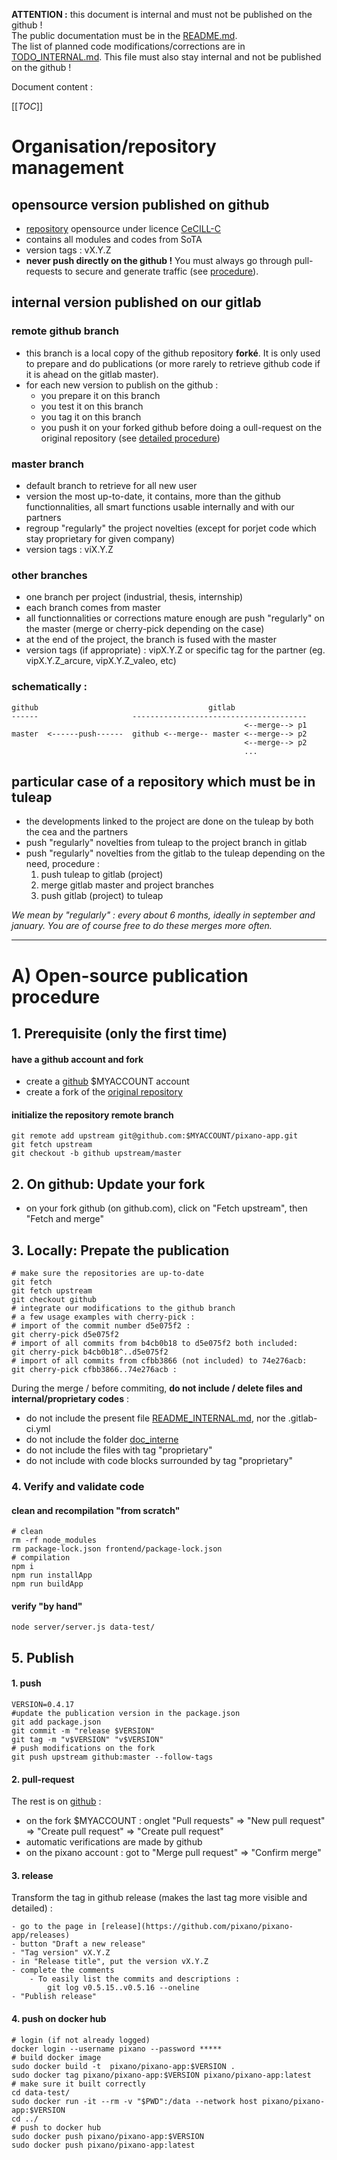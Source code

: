 **ATTENTION :** this document is internal and must not be published on the github !  
The public documentation must be in the [README.md](./README.md).  
The list of planned code modifications/corrections are in [TODO_INTERNAL.md](./TODO_INTERNAL.md). This file must also stay internal and not be published on the github !

Document content :

[[_TOC_]]

# Organisation/repository management
## opensource version published on github
- [repository](https://github.com/pixano/pixano-app) opensource under licence [CeCILL-C](./LICENSE.txt)
- contains all modules and codes from SoTA
- version tags : vX.Y.Z
- **never push directly on the github !** You must always go through pull-requests to secure and generate traffic (see [procedure](#procedure-de-publication)).

## internal version published on our gitlab
### remote github branch
- this branch is a local copy of the github repository **forké**. It is only used to prepare and do publications (or more rarely to retrieve github code if it is ahead  on the gitlab master).
- for each new version to publish on the github :
	- you prepare it on this branch
	- you test it on this branch
	- you tag it on this branch
	- you push it on your forked github before doing a oull-request on the original repository (see [detailed procedure](#procedure-de-publication))
### master branch
- default branch to retrieve for all new user
- version the most up-to-date, it contains, more than the github functionnalities, all smart functions usable internally and with our partners
- regroup "regularly" the project novelties (except for porjet code which stay proprietary for given company)
- version tags : viX.Y.Z
### other branches
- one branch per project (industrial, thesis, internship)
- each branch comes from master
- all functionnalities or corrections mature enough are push "regularly" on the master (merge or cherry-pick depending on the case)
- at the end of the project, the branch is fused with the master
- version tags (if appropriate) : vipX.Y.Z or specific tag for the partner (eg. vipX.Y.Z_arcure, vipX.Y.Z_valeo, etc)

### schematically :
```
github                                      gitlab  
------                     ---------------------------------------  
                                                    <--merge--> p1  
master  <------push------  github <--merge-- master <--merge--> p2  
                                                    <--merge--> p2  
                                                    ...  
```

## particular case of a repository which must be in tuleap
- the developments linked to the project are done on the tuleap by both the cea and the partners
- push "regularly" novelties from tuleap to the project branch in gitlab
- push "regularly" novelties from the gitlab to the tuleap depending on the need, procedure :
	1. push tuleap to gitlab (project)
	2. merge gitlab master and project branches
	3. push gitlab (project) to tuleap

*We mean by "regularly" : every about 6 months, ideally in september and january. You are of course free to do these merges more often.*

---------------------


# A) Open-source publication procedure
## 1. Prerequisite (only the first time)
#### have a github account and fork
- create a [github](https://github.com) $MYACCOUNT account 
- create a fork of the [original repository](https://github.com/pixano/pixano-app)
#### initialize the repository remote branch
	git remote add upstream git@github.com:$MYACCOUNT/pixano-app.git
	git fetch upstream
	git checkout -b github upstream/master

## 2. On github: Update your fork
- on your fork github (on github.com), click on "Fetch upstream", then "Fetch and merge"

## 3. Locally: Prepate the publication
	# make sure the repositories are up-to-date
	git fetch
	git fetch upstream
	git checkout github
	# integrate our modifications to the github branch
	# a few usage examples with cherry-pick :
	# import of the commit number d5e075f2 :
	git cherry-pick d5e075f2
	# import of all commits from b4cb0b18 to d5e075f2 both included:
	git cherry-pick b4cb0b18^..d5e075f2
	# import of all commits from cfbb3866 (not included) to 74e276acb:
	git cherry-pick cfbb3866..74e276acb : 

During the merge / before commiting, **do not include / delete files and internal/proprietary codes** :  

- do not include the present file [README_INTERNAL.md](./README_INTERNAL.md), nor the .gitlab-ci.yml
- do not include the folder [doc_interne](./doc_interne)
- do not include the files with tag "proprietary"
- do not include with code blocks surrounded by tag "proprietary"

### 4. Verify and validate code
#### clean and recompilation "from scratch"
	# clean
	rm -rf node_modules
	rm package-lock.json frontend/package-lock.json
	# compilation
	npm i
	npm run installApp
	npm run buildApp
#### verify "by hand"
	node server/server.js data-test/

## 5. Publish
#### 1. push
	VERSION=0.4.17
	#update the publication version in the package.json
	git add package.json
	git commit -m "release $VERSION"
	git tag -m "v$VERSION" "v$VERSION"
	# push modifications on the fork
	git push upstream github:master --follow-tags
<!-- LACK IN THE PROCEDURE : tag report on the master -->
<!-- git checkout master -->
<!-- git tag -m "v$VERSION" "v$VERSION" -->
<!-- git push origin master -->
<!-- ISSUE : we cannot have 2 tags of the same name in a given repository even if the other branch is upstream -->
#### 2. pull-request
The rest is on [github](https://github.com) :

- on the fork $MYACCOUNT : onglet "Pull requests" => "New pull request" => "Create pull request" => "Create pull request"
- automatic verifications are made by github
- on the pixano account : got to "Merge pull request" => "Confirm merge"
#### 3. release
Transform the tag in github release (makes the last tag more visible and detailed) :
<!--	DOES NOT WORK (yet)?) because tags are not exported in pull requests-->
<!--	- go to the page [tags](https://github.com/pixano/pixano-elements/tags)-->
<!--	- select the last tag-->
<!--	- "Edit release"-->
<!--	- in "Release title", put the version vX.Y.Z-->
<!--	- "Update release"-->

	- go to the page in [release](https://github.com/pixano/pixano-app/releases)
	- button "Draft a new release"
	- "Tag version" vX.Y.Z
	- in "Release title", put the version vX.Y.Z
	- complete the comments
		- To easily list the commits and descriptions :
			git log v0.5.15..v0.5.16 --oneline
	- "Publish release"

#### 4. push on docker hub
	# login (if not already logged)
	docker login --username pixano --password *****
	# build docker image
	sudo docker build -t  pixano/pixano-app:$VERSION .
	sudo docker tag pixano/pixano-app:$VERSION pixano/pixano-app:latest
	# make sure it built correctly
	cd data-test/
	sudo docker run -it --rm -v "$PWD":/data --network host pixano/pixano-app:$VERSION
	cd ../
	# push to docker hub
	sudo docker push pixano/pixano-app:$VERSION
	sudo docker push pixano/pixano-app:latest
	
